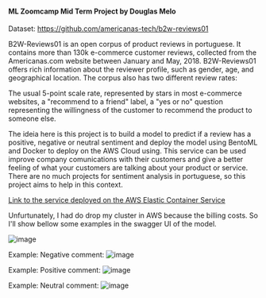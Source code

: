 
#### ML Zoomcamp Mid Term Project by Douglas Melo

Dataset: https://github.com/americanas-tech/b2w-reviews01

B2W-Reviews01 is an open corpus of product reviews in portuguese. It contains more than 130k e-commerce customer reviews, collected from the Americanas.com website between January and May, 2018. B2W-Reviews01 offers rich information about the reviewer profile, such as gender, age, and geographical location. The corpus also has two different review rates:

The usual 5-point scale rate, represented by stars in most e-commerce websites,
a "recommend to a friend" label, a "yes or no" question representing the willingness of the customer to recommend the product to someone else.

The ideia here is this project is to build a model to predict if a review has a positive, negative or neutral sentiment and deploy the model using BentoML and Docker to deploy on the AWS Cloud using. This service can be used improve company comunications with their customers and give a better feeling of what your customers are talking about your product or service. There are no much projects for sentiment analysis in portuguese, so this project aims to help in this context.

 [Link to the service deployed on the AWS Elastic Container Service](http://18.231.113.77:3000)

Unfurtunately, I had do drop my cluster in AWS because the billing costs. So I'll show bellow some examples in the swagger UI of the model.

![image](https://user-images.githubusercontent.com/58889801/201478236-e56f1139-324f-42a9-94a3-ecba70aae007.png)

Example: Negative comment:
![image](https://user-images.githubusercontent.com/58889801/201478270-6c2cbdf5-21ae-47d3-a1dc-4fa33e4db462.png)

Example: Positive comment:
![image](https://user-images.githubusercontent.com/58889801/201478409-4e313150-9ade-4aac-9431-634da857ff9d.png)


Example: Neutral comment:
![image](https://user-images.githubusercontent.com/58889801/201478453-fd33bcad-361b-4019-bb1f-854707b6b91f.png)
